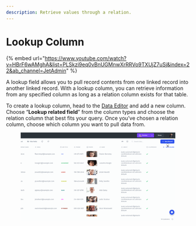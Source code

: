 ```yaml
---
description: Retrieve values through a relation.
---
```


# Lookup Column

{% embed url="https://www.youtube.com/watch?v=HBrF6wAMghA&list=PLSkzi9eq0vBnUGMnwXrRRVo9TXUjZ7uSj&index=22&ab_channel=JetAdmin" %}

A lookup field allows you to pull record contents from one linked record into another linked record. With a lookup column, you can retrieve information from any specified column as long as a relation column exists for that table.

To create a lookup column, head to the [Data Editor](../) and add a new column. Choose “**Lookup related field**” from the column types and choose the relation column that best fits your query. Once you’ve chosen a relation column, choose which column you want to pull data from.

<figure><img src="../../../.gitbook/assets/lookup (1).gif" alt=""><figcaption></figcaption></figure>

